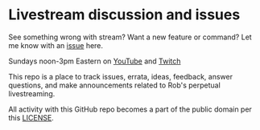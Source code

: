 # Livestream discussion and issues

See something wrong with stream? Want a new feature or command? Let me know with an [issue] here.

[issue]: https://github.com/rwxrob/stream-talk/issues

Sundays noon-3pm Eastern on [YouTube](https://youtube.com/rwxrob) and [Twitch](https://twitch.tv/rwxrob)

This repo is a place to track issues, errata, ideas, feedback, answer questions, and make announcements related to Rob's perpetual livestreaming.

All activity with this GitHub repo becomes a part of the public domain per this [LICENSE](LICENSE).
